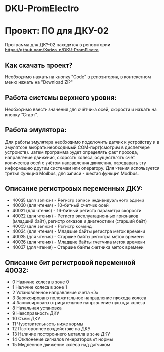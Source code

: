 # DKU-PromElectro
# Проект: ПО для ДКУ-02

Программа для ДКУ-02 находится в репозитории https://github.com/Xorizo-n/DKU-PromElectro

## Как скачать проект?
Необходимо нажать на кнопку "Code" в репозитории, в контекстном меню нажать на "Download ZIP"

## Работа системы верхнего уровня:
Необходимо ввести значения для счётчика осей, скорости и нажать на кнопку "Старт".

## Работа эмулятора:
Для работы эмулятора необходимо подключить датчик к устройству и в эмуляторе выбрать необходимый COM-порт(смотрим в диспетчере устройств).
Затем программа будет определять факт прохода, направление движения, скорость колеса, осуществлять счёт количества осей с учётом направления движения, передавать эту информацию другим системам или оператору. Для чтения используется третья функция Modbus, для записи - шестая функция Modbus.

## Описание регистровых переменных ДКУ:
  - 40025 (для записи) - Регистр записи индивидуального адреса
  - 40030 (для чтения) - 10-битный счетчик осей
  - 40031 (для чтения) - 16-битный регистр параметра скорости
  - 40032 (для чтения) - Регистр эксплуатационных признаков (младший байт), регистр отказов и диагностики (старший байт)
  - 40033 (для записи) - Регистр команд
  - 40034 (для чтения) - Младшие байты регистра меток времени
  - 40035 (для чтения) - Старшие байты регистра меток времени
  - 40036 (для чтения) - Младшие байты счетчика меток времени
  - 40037 (для чтения) - Старшие байты счетчика меток времени

## Описание бит регистровой переменной 40032:
 - 0 Наличие колеса в зоне 0
 - 1 Наличие колеса в зоне 1
 - 2 Установленное направление счета «0»
 - 3 Зафиксировано положительное направление прохода колеса
 - 4 Зафиксировано отрицательное направление прохода колеса
 - 8 Начальная установка
 - 9 Неисправность ДКУ
 - 10 Съем ДКУ
 - 11 Чувствительность ниже нормы
 - 12 Постороннее воздействие на ДКУ
 - 13 Наличие постороннего металла в зоне ДКУ
 - 14 Отклонение сигналов генераторов от нормы
 - 15 Медленное движение колеса над датчиком
